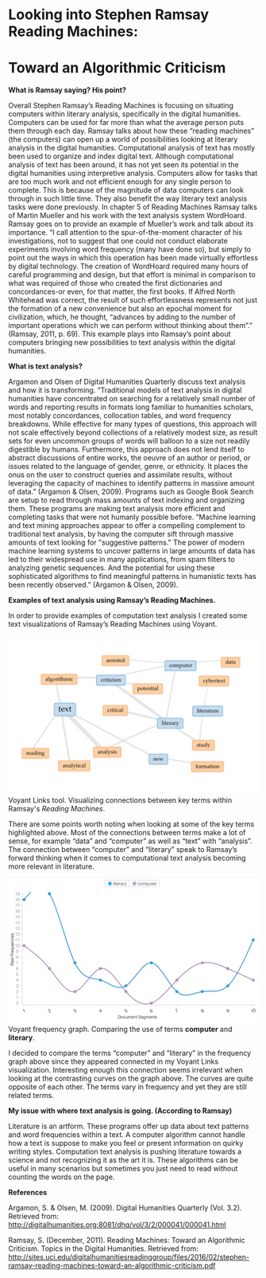 # Looking into Stephen Ramsay Reading Machines: 
# Toward an Algorithmic Criticism


**What is Ramsay saying? His point?**

   Overall Stephen Ramsay’s Reading Machines is focusing on situating computers within literary analysis, specifically in the digital humanities. Computers can be used for far more than what the average person puts them through each day. Ramsay talks about how these “reading machines” (the computers) can open up a world of possibilities looking at literary analysis in the digital humanities. Computational analysis of text has mostly been used to organize and index digital text. Although computational analysis of text has been around, it has not yet seen its potential in the digital humanities using interpretive analysis. Computers allow for tasks that are too much work and not efficient enough for any single person to complete. This is because of the magnitude of data computers can look through in such little time. They also benefit the way literary text analysis tasks were done previously. 
   In chapter 5 of Reading Machines Ramsay talks of Martin Mueller and his work with the text analysis system WordHoard. Ramsay goes on to provide an example of Mueller’s work and talk about its importance. “I call attention to the spur-of-the-moment character of his investigations, not to suggest that one could not conduct elaborate experiments involving word frequency (many have done so), but simply to point out the ways in which this operation has been made virtually effortless by digital technology. The creation of WordHoard required many hours of careful programming and design, but that effort is minimal in comparison to what was required of those who created the first dictionaries and concordances-or even, for that matter, the first books. If Alfred North Whitehead was correct, the result of such effortlessness represents not just the formation of a new convenience but also an epochal moment for civilization, which, he thought, “advances by adding to the number of important operations which we can perform without thinking about them”.” (Ramsay, 2011, p. 69). This example plays into Ramsay’s point about computers bringing new possibilities to text analysis within the digital humanities.


**What is text analysis?**

   Argamon and Olsen of Digital Humanities Quarterly discuss text analysis and how it is transforming. “Traditional models of text analysis in digital humanities have concentrated on searching for a relatively small number of words and reporting results in formats long familiar to humanities scholars, most notably concordances, collocation tables, and word frequency breakdowns. While effective for many types of questions, this approach will not scale effectively beyond collections of a relatively modest size, as result sets for even uncommon groups of words will balloon to a size not readily digestible by humans. Furthermore, this approach does not lend itself to abstract discussions of entire works, the oeuvre of an author or period, or issues related to the language of gender, genre, or ethnicity. It places the onus on the user to construct queries and assimilate results, without leveraging the capacity of machines to identify patterns in massive amount of data.” (Argamon & Olsen, 2009). Programs such as Google Book Search are setup to read through mass amounts of text indexing and organizing them. These programs are making text analysis more efficient and completing tasks that were not humanly possible before. “Machine learning and text mining approaches appear to offer a compelling complement to traditional text analysis, by having the computer sift through massive amounts of text looking for "suggestive patterns." The power of modern machine learning systems to uncover patterns in large amounts of data has led to their widespread use in many applications, from spam filters to analyzing genetic sequences. And the potential for using these sophisticated algorithms to find meaningful patterns in humanistic texts has been recently observed.” (Argamon & Olsen, 2009).


**Examples of text analysis using Ramsay’s Reading Machines.**

   In order to provide examples of computation text analysis I created some text visualizations of Ramsay’s Reading Machines using Voyant.

![](Images/ramsayLinks.png)
Voyant Links tool. Visualizing connections between key terms within Ramsay's *Reading Machines*.

There are some points worth noting when looking at some of the key terms highlighted above. Most of the connections between terms make a lot of sense, for example “data” and “computer” as well as “text” with “analysis”.  The connection between “computer” and “literary” speak to Ramsay’s forward thinking when it comes to computational text analysis becoming more relevant in literature.

![](Images/ramsayGraph.png)
Voyant frequency graph. Comparing the use of terms **computer** and **literary**.

I decided to compare the terms “computer” and “literary” in the frequency graph above since they appeared connected in my Voyant Links visualization. Interesting enough this connection seems irrelevant when looking at the contrasting curves on the graph above. The curves are quite opposite of each other. The terms vary in frequency and yet they are still related terms.


**My issue with where text analysis is going. (According to Ramsay)**

   Literature is an artform. These programs offer up data about text patterns and word frequencies within a text. A computer algorithm cannot handle how a text is suppose to make you feel or present information on quirky writing styles. Computation text analysis is pushing literature towards a science and not recognizing it as the art it is. These algorithms can be useful in many scenarios but sometimes you just need to read without counting the words on the page.


**References**

Argamon, S. & Olsen, M. (2009). Digital Humanities Quarterly (Vol. 3.2). Retrieved from:
  http://digitalhumanities.org:8081/dhq/vol/3/2/000041/000041.html 

Ramsay, S. (December, 2011). Reading Machines: Toward an Algorithmic Criticism. Topics in the Digital Humanities. 
  Retrieved from: http://sites.uci.edu/digitalhumanitiesreadinggroup/files/2016/02/stephen-ramsay-reading-machines-toward-an-algorithmic-criticism.pdf 

